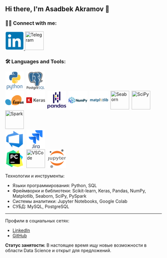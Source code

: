 ## Hi there, I'm Asadbek Akramov 👋

### 👨‍💻 Connect with me:

<div>
  <a href="https://www.linkedin.com/in/asadbek-akramov-profile/" target="_blank">
    <img src="https://github.com/devicons/devicon/blob/master/icons/linkedin/linkedin-original.svg" title="LinkedIn", width="60", height="60"/>
  </a>
  <a href="https://t.me/akrmb7" target="_blank">
    <img src="https://upload.wikimedia.org/wikipedia/commons/8/82/Telegram_logo.svg" title="Telegram", width="60", height="60"/>
  </a>
</div>



### 🛠️ Languages and Tools:
<div>
  <img src='https://github.com/devicons/devicon/blob/master/icons/python/python-original-wordmark.svg' title='Python', width='60', height='60'/>&nbsp;
  <img src='https://github.com/devicons/devicon/blob/master/icons/postgresql/postgresql-original-wordmark.svg' title='PostgreSQL', width='60', height='60'/>&nbsp;
</div>
<div>
  <img src='https://github.com/devicons/devicon/blob/master/icons/scikitlearn/scikitlearn-original.svg' title='Scikit-learn', width='60', height='60'/>&nbsp;
  <img src='https://github.com/devicons/devicon/blob/master/icons/keras/keras-original-wordmark.svg' title='Keras', width='60', height='60'/>&nbsp;
  <img src='https://github.com/devicons/devicon/blob/master/icons/pandas/pandas-original-wordmark.svg' title='Pandas', width='60', height='60'/>&nbsp;
  <img src='https://github.com/devicons/devicon/blob/master/icons/numpy/numpy-original-wordmark.svg' title='NumPy', width='60', height='60'/>&nbsp;
  <img src='https://github.com/devicons/devicon/blob/master/icons/matplotlib/matplotlib-original-wordmark.svg' title='Matplotlib', width='60', height='60'/>&nbsp;
  <img src='https://seaborn.pydata.org/_images/logo-tall-lightbg.svg' title='Seaborn', width='60', height='60'/>&nbsp;
  <img src='https://upload.wikimedia.org/wikipedia/commons/b/b2/SCIPY_2.svg' title='SciPy', width='60', height='60'/>&nbsp;
  <img src='https://upload.wikimedia.org/wikipedia/commons/f/f3/Apache_Spark_logo.svg' title='Spark', width='60', height='60'/>&nbsp;
</div>
<div>
  <img src='https://github.com/devicons/devicon/blob/master/icons/azuredevops/azuredevops-original.svg' title='AzureDevOps', width='60', height='60'/>&nbsp;
  <img src='https://github.com/devicons/devicon/blob/master/icons/jira/jira-original-wordmark.svg' title='Jira', width='60', height='60'/>&nbsp;
</div>
<div>
  <img src='https://github.com/devicons/devicon/blob/master/icons/pycharm/pycharm-original.svg' title='PyCharm', width='60', height='60'/>&nbsp;
  <img src='https://upload.wikimedia.org/wikipedia/commons/9/9a/Visual_Studio_Code_1.35_icon.svg' title='VSCode', width='60', height='60'/>&nbsp;
  <img src='https://github.com/devicons/devicon/blob/master/icons/jupyter/jupyter-original-wordmark.svg' title='Jupyter', width='60', height='60'/>&nbsp;
</div>



Технологии и инструменты:

- Языки программирования: Python, SQL
- Фреймворки и библиотеки: Scikit-learn, Keras, Pandas, NumPy, Matplotlib, Seaborn, SciPy, PySpark
- Системы аналитики: Jupyter Notebooks, Google Colab
- СУБД: MySQL, PostgreSQL

---

Профили в социальных сетях:

- [LinkedIn](https://www.linkedin.com/in/asadbek-akramov-profile/)
- [GitHub](https://github.com/Asadbek19/)

**Статус занятости:** В настоящее время ищу новые возможности в области Data Science и открыт для предложений.

<!--
**Asadbek19/Asadbek19** is a ✨ _special_ ✨ repository because its `README.md` (this file) appears on your GitHub profile.

Here are some ideas to get you started:

- 🔭 I’m currently working on ...
- 🌱 I’m currently learning ...
- 👯 I’m looking to collaborate on ...
- 🤔 I’m looking for help with ...
- 💬 Ask me about ...
- 📫 How to reach me: ...
- 😄 Pronouns: ...
- ⚡ Fun fact: ...
-->
